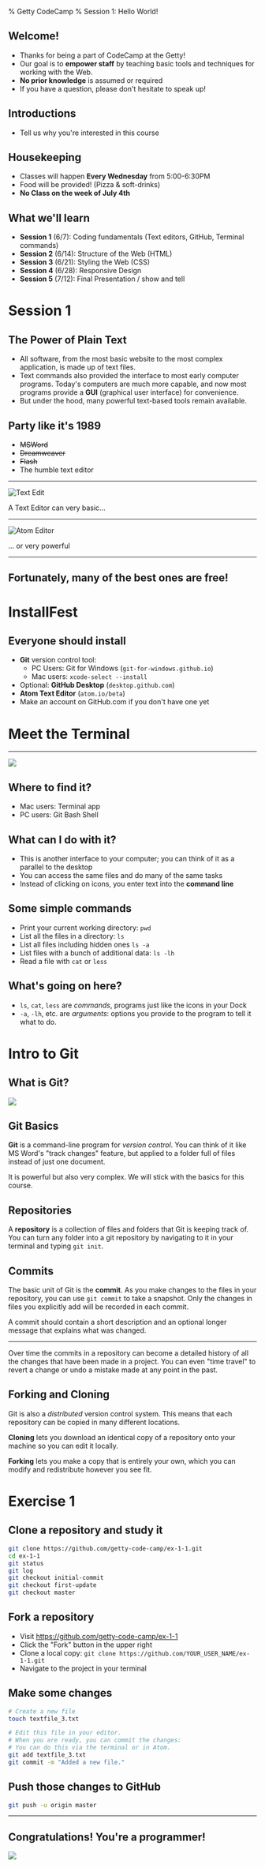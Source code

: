 % Getty CodeCamp
% Session 1: Hello World!

## Welcome!

- Thanks for being a part of CodeCamp at the Getty!
- Our goal is to **empower staff** by teaching basic tools and techniques
  for working with the Web.
- **No prior knowledge** is assumed or required
- If you have a question, please don't hesitate to speak up!

## Introductions

- Tell us why you're interested in this course

## Housekeeping

- Classes will happen **Every Wednesday** from 5:00-6:30PM
- Food will be provided! (Pizza & soft-drinks)
- **No Class on the week of July 4th**

## What we'll learn

- **Session 1** (6/7): Coding fundamentals (Text editors, GitHub, Terminal commands)
- **Session 2** (6/14): Structure of the Web (HTML)
- **Session 3** (6/21): Styling the Web (CSS)
- **Session 4** (6/28): Responsive Design
- **Session 5** (7/12): Final Presentation / show and tell

# Session 1

## The Power of Plain Text

- All software, from the most basic website to the most complex application, is
  made up of text files.
- Text commands also provided the interface to most early computer programs.
  Today's computers are much more capable, and now most programs provide a
  **GUI** (graphical user interface) for convenience.
- But under the hood, many powerful text-based tools remain available.

## Party like it's 1989

- ~~MSWord~~
- ~~Dreamweaver~~
- ~~Flash~~
- The humble text editor

---

![](images/textedit.png "Text Edit")

A Text Editor can very basic...

---

![](images/atom.png "Atom Editor")

... or very powerful

---

## Fortunately, many of the best ones are free!

# InstallFest

## Everyone should install

- **Git** version control tool:
  - PC Users: Git for Windows (`git-for-windows.github.io`)
  - Mac users: `xcode-select --install`
- Optional: **GitHub Desktop** (`desktop.github.com`)
- **Atom Text Editor** (`atom.io/beta`)
- Make an account on GitHub.com if you don't have one yet

# Meet the Terminal

---

![](images/terminal.png)

## Where to find it?
- Mac users: Terminal app
- PC users: Git Bash Shell

## What can I do with it?
- This is another interface to your computer; you can think of it as a parallel
  to the desktop
- You can access the same files and do many of the same tasks
- Instead of clicking on icons, you enter text into the **command line**

## Some simple commands
- Print your current working directory: `pwd`
- List all the files in a directory: `ls`
- List all files including hidden ones `ls -a`
- List files with a bunch of additional data: `ls -lh`
- Read a file with `cat` or `less`

## What's going on here?
 - `ls`, `cat`, `less` are _commands_, programs just like the icons in your Dock
 - `-a`, `-lh`, etc. are _arguments_: options you provide to the program to tell
   it what to do.

# Intro to Git

## What is Git?

![](https://imgs.xkcd.com/comics/git.png)

## Git Basics

**Git** is a command-line program for _version control_. You can think of it
like MS Word's "track changes" feature, but applied to a folder full of files
instead of just one document.

It is powerful but also very complex. We will stick with the basics for this
course.

## Repositories

A **repository** is a collection of files and folders that Git is keeping track
of. You can turn any folder into a git repository by navigating to it in your
terminal and typing `git init`.

## Commits

The basic unit of Git is the **commit**. As you make changes to the files in
your repository, you can use `git commit` to take a snapshot. Only the changes
in files you explicitly add will be recorded in each commit.

A commit should contain a short description and an optional longer message
that explains what was changed.

---

Over time the commits in a repository can become a detailed history of all the
changes that have been made in a project. You can even "time travel" to revert a
change or undo a mistake made at any point in the past.

## Forking and Cloning

Git is also a _distributed_ version control system. This means that each
repository can be copied in many different locations.

**Cloning** lets you download an identical copy of a repository onto your
machine so you can edit it locally.

**Forking** lets you make a copy that is entirely your own, which you can
modify and redistribute however you see fit.

# Exercise 1

## Clone a repository and study it
```bash
git clone https://github.com/getty-code-camp/ex-1-1.git
cd ex-1-1
git status
git log
git checkout initial-commit
git checkout first-update
git checkout master
```

## Fork a repository
- Visit https://github.com/getty-code-camp/ex-1-1
- Click the "Fork" button in the upper right
- Clone a local copy: `git clone https://github.com/YOUR_USER_NAME/ex-1-1.git`
- Navigate to the project in your terminal

## Make some changes
```bash
# Create a new file
touch textfile_3.txt

# Edit this file in your editor.
# When you are ready, you can commit the changes:
# You can do this via the terminal or in Atom.
git add textfile_3.txt
git commit -m "Added a new file."
```

## Push those changes to GitHub
```bash
git push -u origin master
```
---

## Congratulations! You're a programmer!

![](https://media.giphy.com/media/gpXfKa9xLAR56/giphy.gif)
